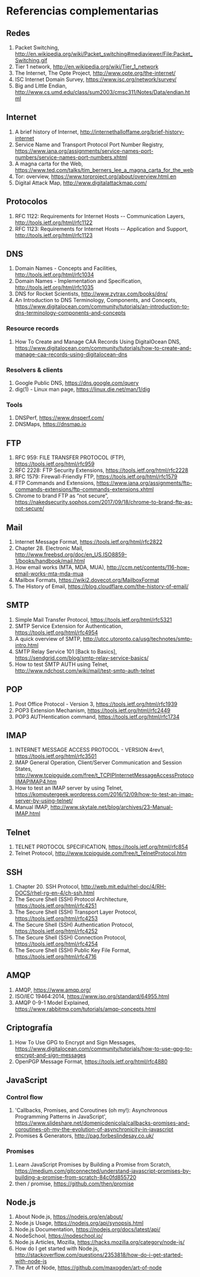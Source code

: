 # Referencias complementarias

## Redes

1. Packet Switching, http://en.wikipedia.org/wiki/Packet_switching#mediaviewer/File:Packet_Switching.gif
2. Tier 1 network, http://en.wikipedia.org/wiki/Tier_1_network
3. The Internet, The Opte Project, http://www.opte.org/the-internet/
4. ISC Internet Domain Survey, https://www.isc.org/network/survey/
5. Big and Little Endian, http://www.cs.umd.edu/class/sum2003/cmsc311/Notes/Data/endian.html

## Internet

1. A brief history of Internet, http://internethalloffame.org/brief-history-internet
2. Service Name and Transport Protocol Port Number Registry, https://www.iana.org/assignments/service-names-port-numbers/service-names-port-numbers.xhtml
3. A magna carta for the Web, https://www.ted.com/talks/tim_berners_lee_a_magna_carta_for_the_web
4. Tor: overview, https://www.torproject.org/about/overview.html.en
5. Digital Attack Map, http://www.digitalattackmap.com/

## Protocolos

1. RFC 1122: Requirements for Internet Hosts -- Communication Layers, http://tools.ietf.org/html/rfc1122
2. RFC 1123: Requirements for Internet Hosts -- Application and Support, http://tools.ietf.org/html/rfc1123

## DNS

1. Domain Names - Concepts and Facilities, http://tools.ietf.org/html/rfc1034
2. Domain Names - Implementation and Specification, http://tools.ietf.org/html/rfc1035
3. DNS for Rocket Scientists, http://www.zytrax.com/books/dns/
4. An Introduction to DNS Terminology, Components, and Concepts, https://www.digitalocean.com/community/tutorials/an-introduction-to-dns-terminology-components-and-concepts

### Resource records

1. How To Create and Manage CAA Records Using DigitalOcean DNS, https://www.digitalocean.com/community/tutorials/how-to-create-and-manage-caa-records-using-digitalocean-dns

### Resolvers & clients

1. Google Public DNS, https://dns.google.com/query
2. dig(1) - Linux man page, https://linux.die.net/man/1/dig

### Tools

1. DNSPerf, https://www.dnsperf.com/
2. DNSMaps, https://dnsmap.io

## FTP

1. RFC 959:  FILE TRANSFER PROTOCOL (FTP), https://tools.ietf.org/html/rfc959
2. RFC 2228: FTP Security Extensions, https://tools.ietf.org/html/rfc2228
3. RFC 1579: Firewall-Friendly FTP, https://tools.ietf.org/html/rfc1579
4. FTP Commands and Extensions, https://www.iana.org/assignments/ftp-commands-extensions/ftp-commands-extensions.xhtml
5. Chrome to brand FTP as “not secure”, https://nakedsecurity.sophos.com/2017/09/18/chrome-to-brand-ftp-as-not-secure/

## Mail

1. Internet Message Format, https://tools.ietf.org/html/rfc2822
2. Chapter 28. Electronic Mail, http://www.freebsd.org/doc/en_US.ISO8859-1/books/handbook/mail.html
3. How email works (MTA, MDA, MUA), http://ccm.net/contents/116-how-email-works-mta-mda-mua
4. Mailbox Formats, https://wiki2.dovecot.org/MailboxFormat
5. The History of Email, https://blog.cloudflare.com/the-history-of-email/

## SMTP

1. Simple Mail Transfer Protocol, https://tools.ietf.org/html/rfc5321
2. SMTP Service Extension for Authentication, https://tools.ietf.org/html/rfc4954
3. A quick overview of SMTP, http://utcc.utoronto.ca/usg/technotes/smtp-intro.html
4. SMTP Relay Service 101 [Back to Basics], https://sendgrid.com/blog/smtp-relay-service-basics/
5. How to test SMTP AUTH using Telnet, http://www.ndchost.com/wiki/mail/test-smtp-auth-telnet

## POP

1. Post Office Protocol - Version 3, https://tools.ietf.org/html/rfc1939
2. POP3 Extension Mechanism, https://tools.ietf.org/html/rfc2449
3. POP3 AUTHentication command, https://tools.ietf.org/html/rfc1734

## IMAP

1. INTERNET MESSAGE ACCESS PROTOCOL - VERSION 4rev1, https://tools.ietf.org/html/rfc3501
2. IMAP General Operation, Client/Server Communication and Session States, http://www.tcpipguide.com/free/t_TCPIPInternetMessageAccessProtocolIMAPIMAP4.htm
3. How to test an IMAP server by using Telnet, https://komputergeek.wordpress.com/2016/12/09/how-to-test-an-imap-server-by-using-telnet/
4. Manual IMAP, http://www.skytale.net/blog/archives/23-Manual-IMAP.html

## Telnet

1. TELNET PROTOCOL SPECIFICATION, https://tools.ietf.org/html/rfc854
2. Telnet Protocol, http://www.tcpipguide.com/free/t_TelnetProtocol.htm

## SSH

1. Chapter 20. SSH Protocol, http://web.mit.edu/rhel-doc/4/RH-DOCS/rhel-rg-en-4/ch-ssh.html
2. The Secure Shell (SSH) Protocol Architecture, https://tools.ietf.org/html/rfc4251
3. The Secure Shell (SSH) Transport Layer Protocol, https://tools.ietf.org/html/rfc4253
4. The Secure Shell (SSH) Authentication Protocol, https://tools.ietf.org/html/rfc4252
5. The Secure Shell (SSH) Connection Protocol, https://tools.ietf.org/html/rfc4254
6. The Secure Shell (SSH) Public Key File Format, https://tools.ietf.org/html/rfc4716

## AMQP

1. AMQP, https://www.amqp.org/
2. ISO/IEC 19464:2014, https://www.iso.org/standard/64955.html
3. AMQP 0-9-1 Model Explained, https://www.rabbitmq.com/tutorials/amqp-concepts.html

## Criptografía

1. How To Use GPG to Encrypt and Sign Messages, https://www.digitalocean.com/community/tutorials/how-to-use-gpg-to-encrypt-and-sign-messages
2. OpenPGP Message Format, https://tools.ietf.org/html/rfc4880

## JavaScript

### Control flow

1. 'Callbacks, Promises, and Coroutines (oh my!): Asynchronous Programming Patterns in JavaScript', https://www.slideshare.net/domenicdenicola/callbacks-promises-and-coroutines-oh-my-the-evolution-of-asynchronicity-in-javascript
2. Promises & Generators, http://pag.forbeslindesay.co.uk/

### Promises

1. Learn JavaScript Promises by Building a Promise from Scratch, https://medium.com/gitconnected/understand-javascript-promises-by-building-a-promise-from-scratch-84c0fd855720
2. then / promise, https://github.com/then/promise

## Node.js

1. About Node.js, https://nodejs.org/en/about/
2. Node.js Usage, https://nodejs.org/api/synopsis.html
3. Node.js Documentation, https://nodejs.org/docs/latest/api/
4. NodeSchool, https://nodeschool.io/
5. Node.js Articles, Mozilla, https://hacks.mozilla.org/category/node-js/
6. How do I get started with Node.js, http://stackoverflow.com/questions/2353818/how-do-i-get-started-with-node-js
7. The Art of Node, https://github.com/maxogden/art-of-node